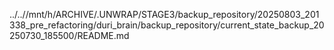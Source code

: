 ../..//mnt/h/ARCHIVE/.UNWRAP/STAGE3/backup_repository/20250803_201338_pre_refactoring/duri_brain/backup_repository/current_state_backup_20250730_185500/README.md